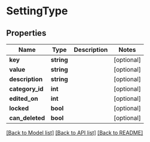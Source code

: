 # SettingType

## Properties
Name | Type | Description | Notes
------------ | ------------- | ------------- | -------------
**key** | **string** |  | [optional] 
**value** | **string** |  | [optional] 
**description** | **string** |  | [optional] 
**category_id** | **int** |  | [optional] 
**edited_on** | **int** |  | [optional] 
**locked** | **bool** |  | [optional] 
**can_deleted** | **bool** |  | [optional] 

[[Back to Model list]](../../README.md#documentation-for-models) [[Back to API list]](../../README.md#documentation-for-api-endpoints) [[Back to README]](../../README.md)

